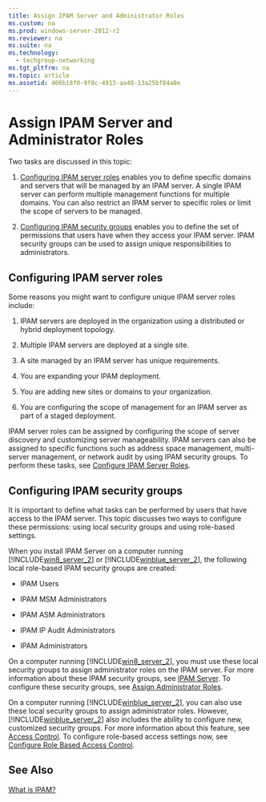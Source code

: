 ```yaml
---
title: Assign IPAM Server and Administrator Roles
ms.custom: na
ms.prod: windows-server-2012-r2
ms.reviewer: na
ms.suite: na
ms.technology: 
  - techgroup-networking
ms.tgt_pltfrm: na
ms.topic: article
ms.assetid: 406b18f0-9f8c-4913-aa48-13a25bf84a8e
---
```

# Assign IPAM Server and Administrator Roles
Two tasks are discussed in this topic:  
  
1.  [Configuring IPAM server roles](../Topic/Assign-IPAM-Server-and-Administrator-Roles.md#server) enables you to define specific domains and servers that will be managed by an IPAM server. A single IPAM server can perform multiple management functions for multiple domains. You can also restrict an IPAM server to specific roles or limit the scope of servers to be managed.  
  
2.  [Configuring IPAM security groups](../Topic/Assign-IPAM-Server-and-Administrator-Roles.md#admins) enables you to define the set of permissions that users have when they access your IPAM server. IPAM security groups can be used to assign unique responsibilities to administrators.  
  
## <a name="server"></a>Configuring IPAM server roles  
Some reasons you might want to configure unique IPAM server roles include:  
  
1.  IPAM servers are deployed in the organization using a distributed or hybrid deployment topology.  
  
2.  Multiple IPAM servers are deployed at a single site.  
  
3.  A site managed by an IPAM server has unique requirements.  
  
4.  You are expanding your IPAM deployment.  
  
5.  You are adding new sites or domains to your organization.  
  
6.  You are configuring the scope of management for an IPAM server as part of a staged deployment.  
  
IPAM server roles can be assigned by configuring the scope of server discovery and customizing server manageability. IPAM servers can also be assigned to specific functions such as address space management, multi\-server management, or network audit by using IPAM security groups. To perform these tasks, see [Configure IPAM Server Roles](../Topic/Configure-IPAM-Server-Roles.md).  
  
## <a name="admins"></a>Configuring IPAM security groups  
It is important to define what tasks can be performed by users that have access to the IPAM server. This topic discusses two ways to configure these permissions: using local security groups and using role\-based settings.  
  
When you install IPAM Server on a computer running [!INCLUDE[win8_server_2](../Token/win8_server_2_md.md)] or [!INCLUDE[winblue_server_2](../Token/winblue_server_2_md.md)], the following local role\-based IPAM security groups are created:  
  
-   IPAM Users  
  
-   IPAM MSM Administrators  
  
-   IPAM ASM Administrators  
  
-   IPAM IP Audit Administrators  
  
-   IPAM Administrators  
  
On a computer running [!INCLUDE[win8_server_2](../Token/win8_server_2_md.md)], you must use these local security groups to assign administrator roles on the IPAM server. For more information about these IPAM security groups, see [IPAM Server](../Topic/IPAM-Architecture.md#server). To configure these security groups, see [Assign Administrator Roles](../Topic/Assign-Administrator-Roles.md).  
  
On a computer running [!INCLUDE[winblue_server_2](../Token/winblue_server_2_md.md)], you can also use these local security groups to assign administrator roles. However, [!INCLUDE[winblue_server_2](../Token/winblue_server_2_md.md)] also includes the ability to configure new, customized security groups. For more information about this feature, see [Access Control](../Topic/Access-Control.md). To configure role\-based access settings now, see [Configure Role Based Access Control](../Topic/Configure-Role-Based-Access-Control.md).  
  
## See Also  
[What is IPAM?](../Topic/What-is-IPAM-.md)  
  
